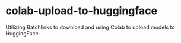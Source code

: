 # colab-upload-to-huggingface
Utilizing Batchlinks to download and using Colab to upload models to HuggingFace
